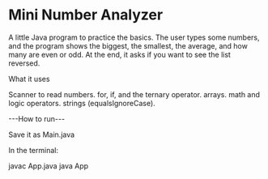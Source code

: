 # Mini Number Analyzer

A little Java program to practice the basics.
The user types some numbers, and the program shows the biggest, the smallest, the average, and how many are even or odd.
At the end, it asks if you want to see the list reversed.

What it uses

Scanner to read numbers.
for, if, and the ternary operator.
arrays.
math and logic operators.
strings (equalsIgnoreCase).


---How to run---

Save it as Main.java

In the terminal:

javac App.java
java App
